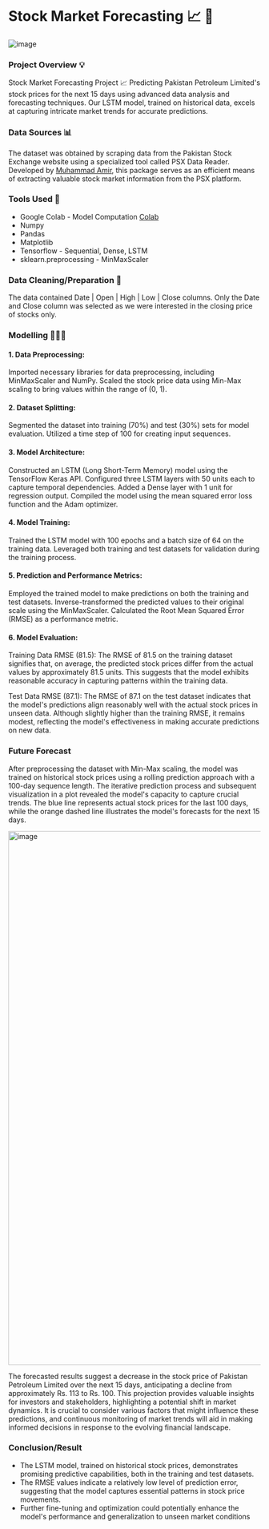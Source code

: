 # Stock Market Forecasting 📈 💸
![image](https://github.com/MuhammadAhsanBughio/Stock-Market-Forecasting/assets/139073097/41835996-63a4-4318-b8b7-d47b17f9d663)

### Project Overview 💡
Stock Market Forecasting Project 📈 Predicting Pakistan Petroleum Limited's stock prices for the next 15 days using advanced data analysis and forecasting techniques. Our LSTM model, trained on historical data, excels at capturing intricate market trends for accurate predictions.

### Data Sources 📊
The dataset was obtained by scraping data from the Pakistan Stock Exchange website using a specialized tool called PSX Data Reader. Developed by [Muhammad Amir](https://github.com/MuhammadAmir5670/psx-data-reader), this package serves as an efficient means of extracting valuable stock market information from the PSX platform.

### Tools Used 🧰
- Google Colab - Model Computation [Colab](https://colab.research.google.com/)
- Numpy
- Pandas
- Matplotlib
- Tensorflow - Sequential, Dense, LSTM
- sklearn.preprocessing - MinMaxScaler
  
### Data Cleaning/Preparation 🧹
The data contained Date | Open | High | Low | Close columns. Only the Date and Close column was selected as we were interested in the closing price of stocks only.

### Modelling 🧑🏻‍💻

#### 1. Data Preprocessing:
Imported necessary libraries for data preprocessing, including MinMaxScaler and NumPy.
Scaled the stock price data using Min-Max scaling to bring values within the range of (0, 1).

#### 2. Dataset Splitting:
Segmented the dataset into training (70%) and test (30%) sets for model evaluation.
Utilized a time step of 100 for creating input sequences.

#### 3. Model Architecture:
Constructed an LSTM (Long Short-Term Memory) model using the TensorFlow Keras API.
Configured three LSTM layers with 50 units each to capture temporal dependencies.
Added a Dense layer with 1 unit for regression output.
Compiled the model using the mean squared error loss function and the Adam optimizer.

#### 4. Model Training:
Trained the LSTM model with 100 epochs and a batch size of 64 on the training data.
Leveraged both training and test datasets for validation during the training process.

#### 5. Prediction and Performance Metrics:
Employed the trained model to make predictions on both the training and test datasets.
Inverse-transformed the predicted values to their original scale using the MinMaxScaler.
Calculated the Root Mean Squared Error (RMSE) as a performance metric.

#### 6. Model Evaluation:
Training Data RMSE (81.5): The RMSE of 81.5 on the training dataset signifies that, on average, the predicted stock prices differ from the actual values by approximately 81.5 units. This suggests that the model exhibits reasonable accuracy in capturing patterns within the training data.

Test Data RMSE (87.1): The RMSE of 87.1 on the test dataset indicates that the model's predictions align reasonably well with the actual stock prices in unseen data. Although slightly higher than the training RMSE, it remains modest, reflecting the model's effectiveness in making accurate predictions on new data.

### Future Forecast
After preprocessing the dataset with Min-Max scaling, the model was trained on historical stock prices using a rolling prediction approach with a 100-day sequence length. The iterative prediction process and subsequent visualization in a plot revealed the model's capacity to capture crucial trends. The blue line represents actual stock prices for the last 100 days, while the orange dashed line illustrates the model's forecasts for the next 15 days.

<img width="1066" alt="image" src="https://github.com/MuhammadAhsanBughio/Stock-Market-Forecasting/assets/139073097/f9dfe508-dc06-4894-b7db-24fc78ca1f70">


The forecasted results suggest a decrease in the stock price of Pakistan Petroleum Limited over the next 15 days, anticipating a decline from approximately Rs. 113 to Rs. 100. This projection provides valuable insights for investors and stakeholders, highlighting a potential shift in market dynamics. It is crucial to consider various factors that might influence these predictions, and continuous monitoring of market trends will aid in making informed decisions in response to the evolving financial landscape.

### Conclusion/Result 

- The LSTM model, trained on historical stock prices, demonstrates promising predictive capabilities, both in the training and test datasets.
- The RMSE values indicate a relatively low level of prediction error, suggesting that the model captures essential patterns in stock price movements.
- Further fine-tuning and optimization could potentially enhance the model's performance and generalization to unseen market conditions
